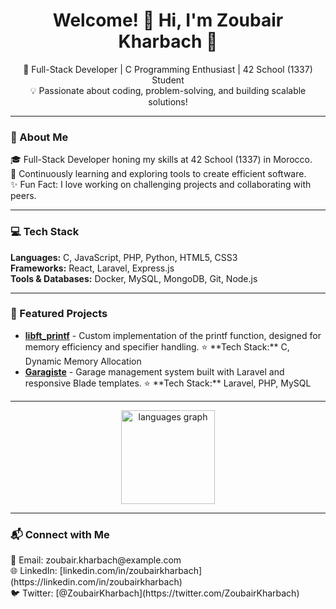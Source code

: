 <h1 align="center">Welcome! 👋 Hi, I'm Zoubair Kharbach 🚀</h1>

<p align="center">
  🌟 Full-Stack Developer | C Programming Enthusiast | 42 School (1337) Student <br>
  💡 Passionate about coding, problem-solving, and building scalable solutions!
</p>

---

<h3 align="left">🚀 About Me</h3>
<p align="left">
  🎓 Full-Stack Developer honing my skills at 42 School (1337) in Morocco.<br>
  🌱 Continuously learning and exploring tools to create efficient software.<br>
  ✨ Fun Fact: I love working on challenging projects and collaborating with peers.<br>
</p>

---

<h3 align="left">💻 Tech Stack</h3>
<p align="left">
  <strong>Languages:</strong> C, JavaScript, PHP, Python, HTML5, CSS3<br>
  <strong>Frameworks:</strong> React, Laravel, Express.js<br>
  <strong>Tools & Databases:</strong> Docker, MySQL, MongoDB, Git, Node.js
</p>

---

<h3 align="left">📌 Featured Projects</h3>
<ul>
  <li>
    <strong><a href="https://github.com/your-repo/libft_printf">libft_printf</a></strong>  
    - Custom implementation of the printf function, designed for memory efficiency and specifier handling.  
    ⭐ **Tech Stack:** C, Dynamic Memory Allocation
  </li>
  <li>
    <strong><a href="https://github.com/your-repo/garagiste">Garagiste</a></strong>  
    - Garage management system built with Laravel and responsive Blade templates.  
    ⭐ **Tech Stack:** Laravel, PHP, MySQL
  </li>
</ul>

---

<div align="center">
  <img src="https://github-readme-stats.vercel.app/api/top-langs?username=kharbachzoubair&locale=en&hide_title=false&layout=compact&card_width=320&langs_count=5&theme=dracula&hide_border=false" height="150" alt="languages graph"  />
</div>

---

<h3 align="left">📬 Connect with Me</h3>
<p align="left">
  📧 Email: zoubair.kharbach@example.com<br>
  🌐 LinkedIn: [linkedin.com/in/zoubairkharbach](https://linkedin.com/in/zoubairkharbach)<br>
  🐦 Twitter: [@ZoubairKharbach](https://twitter.com/ZoubairKharbach)
</p>
